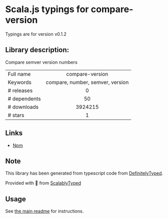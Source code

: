 
# Scala.js typings for compare-version

Typings are for version v0.1.2

## Library description:
Compare semver version numbers

|                    |                 |
| ------------------ | :-------------: |
| Full name          | compare-version |
| Keywords           | compare, number, semver, version |
| # releases         | 0 |
| # dependents       | 50 |
| # downloads        | 3924215 |
| # stars            | 1 |

## Links
- [Npm](https://www.npmjs.com/package/compare-version)
    


## Note
This library has been generated from typescript code from [DefinitelyTyped](https://definitelytyped.org).

Provided with :purple_heart: from [ScalablyTyped](https://github.com/oyvindberg/ScalablyTyped)

## Usage
See [the main readme](../../readme.md) for instructions.


